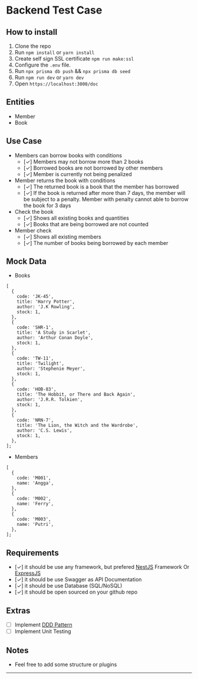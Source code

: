 # Backend Test Case

## How to install
1. Clone the repo
2. Run `npm install` or `yarn install`
3. Create self sign SSL certificate `npm run make:ssl` 
4. Configure the `.env` file.
5. Run `npx prisma db push` && `npx prisma db seed`
6. Run `npm run dev` or `yarn dev`
7. Open `https://localhost:3000/doc`

## Entities

- Member
- Book

## Use Case

- Members can borrow books with conditions
  - [&check;] Members may not borrow more than 2 books
  - [&check;] Borrowed books are not borrowed by other members
  - [&check;] Member is currently not being penalized
- Member returns the book with conditions
  - [&check;] The returned book is a book that the member has borrowed
  - [&check;] If the book is returned after more than 7 days, the member will be subject to a penalty. Member with penalty cannot able to borrow the book for 3 days
- Check the book
  - [&check;] Shows all existing books and quantities
  - [&check;] Books that are being borrowed are not counted
- Member check
  - [&check;] Shows all existing members
  - [&check;] The number of books being borrowed by each member

## Mock Data

- Books

```tsx
[
  {
    code: 'JK-45',
    title: 'Harry Potter',
    author: 'J.K Rowling',
    stock: 1,
  },
  {
    code: 'SHR-1',
    title: 'A Study in Scarlet',
    author: 'Arthur Conan Doyle',
    stock: 1,
  },
  {
    code: 'TW-11',
    title: 'Twilight',
    author: 'Stephenie Meyer',
    stock: 1,
  },
  {
    code: 'HOB-83',
    title: 'The Hobbit, or There and Back Again',
    author: 'J.R.R. Tolkien',
    stock: 1,
  },
  {
    code: 'NRN-7',
    title: 'The Lion, the Witch and the Wardrobe',
    author: 'C.S. Lewis',
    stock: 1,
  },
];
```

- Members

```tsx
[
  {
    code: 'M001',
    name: 'Angga',
  },
  {
    code: 'M002',
    name: 'Ferry',
  },
  {
    code: 'M003',
    name: 'Putri',
  },
];
```

## Requirements

- [&check;] it should be use any framework, but prefered [NestJS](https://nestjs.com/) Framework Or [ExpressJS](https://expressjs.com/)
- [&check;] it should be use Swagger as API Documentation
- [&check;] it should be use Database (SQL/NoSQL)
- [&check;] it should be open sourced on your github repo

## Extras

- [ ] Implement [DDD Pattern](<[https://khalilstemmler.com/articles/categories/domain-driven-design/](https://khalilstemmler.com/articles/categories/domain-driven-design/)>)
- [ ] Implement Unit Testing

## Notes

- Feel free to add some structure or plugins

---
